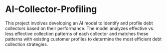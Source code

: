 # AI-Collector-Profiling
This project involves developing an AI model to identify and profile debt collectors based on their performance. The model analyzes effective vs. less effective collection patterns of each collector and matches these patterns with existing customer profiles to determine the most efficient debt collection strategies. 
